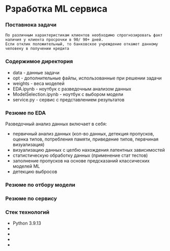 <body>
  <h1>Рзработка ML сервиса</h1>
  <h3>Поставнока задачи</h3>
  <p>
    
    По различным характеристикам клиентов необходимо спрогнозировать факт наличия у клиента просрочки в 90/ 90+ дней.
    Если отклик положительный, то банковское учреждение откажет данному человеку в получении кредита
  </p>
  <h3>Содержимое директория</h3>
  <ul>
    <li> data - данные задачи</li>
    <li> opt - дополнительные файлы, использованные при решении задачи</li>
    <li> weights - веса моделей</li>
    <li> EDA.ipynb - ноутбук с разведочным анализом данных</li>
    <li> ModelSelection.ipynb - ноутбук с выбором модели</li>
    <li> service.py - сервис с представлением результатов</li>
  </ul>
  <h3>Резюме по EDA</h3>
  <p>
    Разведочный анализ данных включает в себя:
  </p>
  <ul>
    <li>первичный анализ данных (кол-во данных, детекция пропусков, оценка типов, потребления памяти, приведение типов, первчиная визуализация)</li>
    <li>визуализацию данных с целбю нахождения латентных зависимостей</li>
    <li>статистическую обработку данных (применение стат тестов)</li>
    <li>заполнение пропусков на основе предсказаний классических моделей ML</li>
    <li>детекцию выбросов</li>
  </ul>
  <h3>Резюме по отбору модели</h3>
  <p>
    
  </p>
  <h3>Резюме по сервису</h3>
  <p>
    
  </p>
  <h3>Стек технологий</h3>
  <ul>
    <li>Python 3.9.13</li>
    <li></li>
    <li></li>
    <li></li>
   <li></li>
  </ul>
</body>
